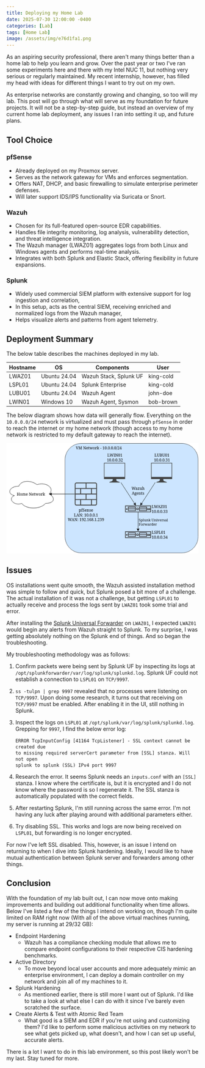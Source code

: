 ```yaml
---
title: Deploying my Home Lab
date: 2025-07-30 12:00:00 -0400
categories: [Lab]
tags: [Home Lab]
image: /assets/img/e76d1fa1.png
---
```


As an aspiring security professional, there aren't many things better than a
home lab to help you learn and grow. Over the past year or two I've ran some
experiments here and there with my Intel NUC 11, but nothing very serious or
regularly maintained. My recent internship, however, has filled my head with
ideas for different things I want to try out on my own.

As enterprise networks are constantly growing and changing, so too will my lab.
This post will go through what will serve as my foundation for future projects.
It will not be a step-by-step guide, but instead an overview of my current home
lab deployment, any issues I ran into setting it up, and future plans.

## Tool Choice

### pfSense

- Already deployed on my Proxmox server.
- Serves as the network gateway for VMs and enforces segmentation.
- Offers NAT, DHCP, and basic firewalling to simulate enterprise perimeter
  defenses.
- Will later support IDS/IPS functionality via Suricata or Snort.

### Wazuh

- Chosen for its full-featured open-source EDR capabilities.
- Handles file integrity monitoring, log analysis, vulnerability detection,
  and threat intelligence integration.
- The Wazuh manager (LWAZ01) aggregates logs from both Linux and Windows agents
  and performs real-time analysis.
- Integrates with both Splunk and Elastic Stack, offering flexibility in future
  expansions.

### Splunk

- Widely used commercial SIEM platform with extensive support for log ingestion
  and correlation,
- In this setup, acts as the central SIEM, receiving enriched and normalized
  logs from the Wazuh manager,
- Helps visualize alerts and patterns from agent telemetry.

## Deployment Summary

The below table describes the machines deployed in my lab.

| Hostname | OS | Components | User |
| --------------- | --------------- | --------------- | --------------- |
| LWAZ01 | Ubuntu 24.04 | Wazuh Stack, Splunk UF | king-cold |
| LSPL01 | Ubuntu 24.04 | Splunk Enterprise | king-cold |
| LUBU01 | Ubuntu 24.04 | Wazuh Agent | john-doe |
| LWIN01 | Windows 10 | Wazuh Agent, Sysmon | bob-brown |

The below diagram shows how data will generally flow. Everything on the
`10.0.0.0/24` network is virtualized and must pass through `pfSense` in order
to reach the internet or my home network (though access to my home network is
restricted to my default gateway to reach the internet).

![Home Lab Diagram](/assets/img/c2782f17.png)

## Issues

OS installations went quite smooth, the Wazuh assisted installation method was
simple to follow and quick, but Splunk posed a bit more of a challenge. The
actual installation of it was not a challenge, but getting `LSPL01` to actually
receive and process the logs sent by `LWAZ01` took some trial and error.

After installing the [Splunk Universal Forwarder][splunk-uf-doc] on `LWAZ01`, I
expected `LWAZ01` would begin any alerts from Wazuh straight to Splunk. To my
surprise, I was getting absolutely nothing on the Splunk end of things. And so
began the troubleshooting.

My troubleshooting methodology was as follows:

1. Confirm packets were being sent by Splunk UF by inspecting its logs at
   `/opt/splunkforwarder/var/log/splunk/splunkd.log`. Splunk UF could not
   establish a connection to `LSPL01` on `TCP/9997`.
2. `ss -tulpn | grep 9997` revealed that no processes were listening on
   `TCP/9997`. Upon doing some research, it turns out that receiving on `TCP/9997`
   must be enabled. After enabling it in the UI, still nothing in Splunk.
3. Inspect the logs on `LSPL01` at `/opt/splunk/var/log/splunk/splunkd.log`.
   Grepping for `9997`, I find the below error log:

   ```text
   ERROR TcpInputConfig [41164 TcpListener] - SSL context cannot be created due
   to missing required serverCert parameter from [SSL] stanza. Will not open
   splunk to splunk (SSL) IPv4 port 9997
   ```

4. Research the error. It seems Splunk needs an `inputs.conf` with an `[SSL]`
   stanza. I know where the certificate is, but it is encrypted and I do not
   know where the password is so I regenerate it. The SSL stanza is
   automatically populated with the correct fields.
5. After restarting Splunk, I'm still running across the same error. I'm not
   having any luck after playing around with additional parameters either.
6. Try disabling SSL. This works and logs are now being received on `LSPL01`,
   but forwarding is no longer encrypted.

For now I've left SSL disabled. This, however, is an issue I intend on
returning to when I dive into Splunk hardening. Ideally, I would like to have
mutual authentication between Splunk server and forwarders among other things.

## Conclusion

With the foundation of my lab built out, I can now move onto making
improvements and building out additional functionality when time allows. Below
I've listed a few of the things I intend on working on, though I'm quite
limited on RAM right now (With all of the above virtual machines running, my
server is running at 29/32 GB):

- Endpoint Hardening
  - Wazuh has a compliance checking module that allows me to compare endpoint
    configurations to their respective CIS hardening benchmarks.
- Active Directory
  - To move beyond local user accounts and more adequately mimic an enterprise
    environment, I can deploy a domain controller on my network and join all of
    my machines to it.
- Splunk Hardening
  - As mentioned earlier, there is still more I want out of Splunk. I'd like to
    take a look at what else I can do with it since I've barely even scratched
    the surface.
- Create Alerts & Test with Atomic Red Team
  - What good is a SIEM and EDR if you're not using and customizing them? I'd
    like to perform some malicious activities on my network to see what gets
    picked up, what doesn't, and how I can set up useful, accurate alerts.

There is a lot I want to do in this lab environment, so this post likely won't
be my last. Stay tuned for more.

[splunk-uf-doc]: https://docs.splunk.com/Documentation/Forwarder/latest/Forwarder/Abouttheuniversalforwarder
